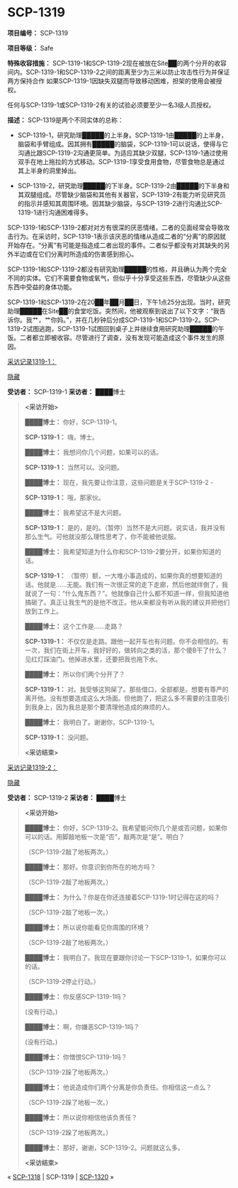 # SCP-1319
                        


**项目编号：** SCP-1319

**项目等级：** Safe

**特殊收容措施：** SCP-1319-1和SCP-1319-2现在被放在Site██的两个分开的收容间内。SCP-1319-1和SCP-1319-2之间的距离至少为三米以防止攻击性行为并保证两方保持合作 如果SCP-1319-1因缺失双腿而导致移动困难，担架的使用会被授权。

任何与SCP-1319-1或SCP-1319-2有关的试验必须要至少一名3级人员授权。

**描述：** SCP-1319是两个不同实体的总称：

- SCP-1319-1，研究助理█████的上半身。SCP-1319-1由█████的上半身，脑袋和手臂组成。因其拥有█████的脑袋，SCP-1319-1可以说话，使得与它沟通比跟SCP-1319-2沟通更简单。为适应其缺少双腿，SCP-1319-1通过使用双手在地上拖拉的方式移动。SCP-1319-1享受食用食物，尽管食物总是通过其上半身的洞里掉出。

- SCP-1319-2，研究助理█████的下半身。SCP-1319-2由█████的下半身和其双腿组成。尽管缺少脑袋和其他有关器官，SCP-1319-2有能力听见研究员的指示并感知其周围环境。因其缺少脑袋，与SCP-1319-2进行沟通比SCP-1319-1进行沟通困难得多。

SCP-1319-1和SCP-1319-2都对对方有很深的厌恶情绪，二者的见面经常会导致攻击行为。在采访时，SCP-1319-1表示该厌恶的情绪从造成二者的“分离”的原因就开始存在。“分离”有可能是指造成二者出现的事件。二者似乎都没有对其缺失的另外半边或在它们分离时所造成的伤害感到担心。

SCP-1319-1和SCP-1319-2都没有研究助理█████的性格，并且确认为两个完全不同的实体。它们不需要食物或氧气，但似乎十分享受这些东西，尽管缺少从这些东西中受益的身体功能。

SCP-1319-1和SCP-1319-2在20██年██月██日，下午1点25分出现。当时，研究助理█████在Site██的食堂吃饭。突然间，他被观察到说出了以下文字：“我告诉你。我艹，艹你妈。”，并在几秒钟后分成SCP-1319-1和SCP-1319-2。SCP-1319-2试图逃跑，SCP-1319-1试图回到桌子上并继续食用研究助理█████的午饭。二者都立即被收容。尽管进行了调查，没有发现可能造成这个事件发生的原因。


<a shape='rect' class='collapsible-block-link' href='javascript:;'>&#37319;&#35775;&#35760;&#24405;1319-1&#65306;</a>

<a shape='rect' class='collapsible-block-link' href='javascript:;'>&#38544;&#34255;</a>

**受访者：** SCP-1319-1
**采访者：** ████博士


> **<采访开始>** 
> 
> **████博士：** 你好，SCP-1319-1。
> 
> **SCP-1319-1：** 嗨，博士。
> 
> **████博士：** 我想问你几个问题，如果可以的话。
> 
> **SCP-1319-1：** 当然可以。没问题。
> 
> **████博士：** 现在，我先要让你注意，这些问题是关于SCP-1319-2 -
> 
> **SCP-1319-1：** 哦，那家伙。
> 
> **████博士：** 我希望这不是大问题。
> 
> **SCP-1319-1：** 是的，是的。（暂停）当然不是大问题。说实话，我并没有那么生气。可他就没那么理性思考了，你不能被他说服。
> 
> **████博士：** 我希望知道为什么你和SCP-1319-2要分开，如果你知道的话。
> 
> **SCP-1319-1：** （暂停）额，一大堆小事造成的，如果你真的想要知道的话。他就是……无能。我们有一次很正常的走下走廊，然后他就绊倒了，我就说了一句：“什么鬼东西？”。他就像自己什么都不知道一样，但我知道他搞砸了。真正让我生气的是他不改正。他从来都没有听从我的建议并把他们放到工作上。
> 
> **████博士：** 这个工作是……走路？
> 
> **SCP-1319-1：** 不仅仅是走路。跟他一起开车也有问题。你不会相信的。有一次，我们在街上开车，我好好的，做转向之类的活，那个傻B干了什么？见红灯踩油门。他掉进水里，还要把我也拖下水。
> 
> **████博士：** 所以你们两个分开了？
> 
> **SCP-1319-1：** 对。我受够这狗屎了。那些借口，全部都是。想要有尊严的离开他。没有想要造成这么大场面。但他跑了，把这么多不需要的注意吸引到我身上，因为我总是那个要清理他造成的麻烦的人。
> 
> **████博士：** 我明白了。谢谢你，SCP-1319-1。
> 
> **SCP-1319-1：** 没问题。
> 
> **<采访结束>** 
> 





<a shape='rect' class='collapsible-block-link' href='javascript:;'>&#37319;&#35775;&#35760;&#24405;1319-2&#65306;</a>

<a shape='rect' class='collapsible-block-link' href='javascript:;'>&#38544;&#34255;</a>

**受访者：** SCP-1319-2
**采访者：** ████博士


> **<采访开始>** 
> 
> **████博士：** 你好，SCP-1319-2。我希望能问你几个是或否问题，如果你可以的话。用脚敲地板一次是“否”，敲两次是“是”。明白？
> 
> （SCP-1319-2敲了地板两次。）
> 
> **████博士：** 那好。你意识到你所在的地方吗？
> 
> （SCP-1319-2敲了地板两次。）
> 
> **████博士：** 为什么？你是在你还连接着SCP-1319-1时记得在这的吗？
> 
> （SCP-1319-2敲了地板一次。）
> 
> **████博士：** 所以说你能看见你周围的环境？
> 
> （SCP-1319-2敲了地板两次。）
> 
> **████博士：** 我明白了。我现在要跟你讨论一下SCP-1319-1，如果你可以的话。
> 
> （SCP-1319-2停止行动。）
> 
> **████博士：** 你反感SCP-1319-1吗？
> 
> (没有行动。)
> 
> **████博士：** 啊，你嫌恶SCP-1319-1吗？
> 
> (没有行动。)
> 
> **████博士：** 你憎恨SCP-1319-1吗？
> 
> （SCP-1319-2跺了地板两次。）
> 
> **████博士：** 他说造成你们两个分离是你负责任。你相信这一点么？
> 
> （SCP-1319-2跺了地板一次。）
> 
> **████博士：** 所以说你相信他该负责任？
> 
> （SCP-1319-2跺了地板两次。）
> 
> **████博士：** 那好，谢谢，SCP-1319-2。问题就这么多。
> 
> **<采访结束>** 
> 






« [SCP-1318](/scp-1318) | SCP-1319 | <a shape='rect' class='newpage' href='/scp-1320'>SCP-1320</a> »





                    